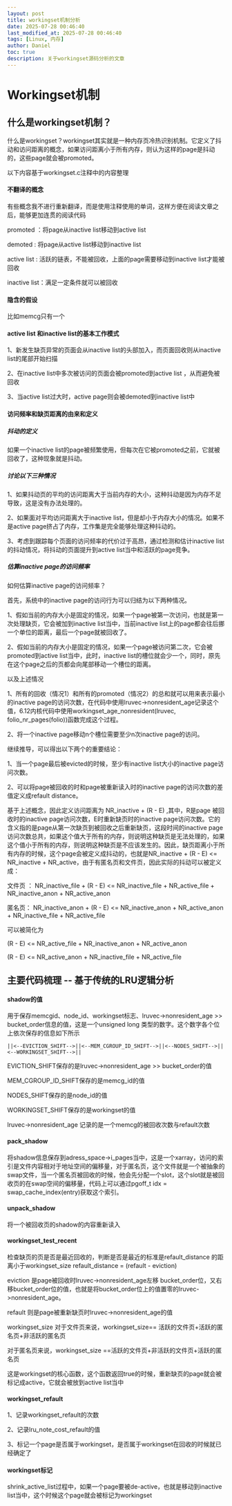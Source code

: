 ```yaml
---
layout: post
title: workingset机制分析
date: 2025-07-28 00:46:40 
last_modified_at: 2025-07-28 00:46:40 
tags: [Linux, 内存]
author: Daniel
toc: true
description: 关于workingset源码分析的文章
---
```

# Workingset机制

## 什么是workingset机制？

什么是workingset？workingset其实就是一种内存页冷热识别机制。它定义了抖动和访问距离的概念，如果访问距离小于所有内存，则认为这样的page是抖动的，这些page就会被promoted。



以下内容基于workingset.c注释中的内容整理

#### 不翻译的概念

有些概念我不进行重新翻译，而是使用注释使用的单词，这样方便在阅读文章之后，能够更加连贯的阅读代码

promoted  ：将page从inactive list移动到active list

demoted	:  将page从active list移动到inactive list

active list   :  活跃的链表，不能被回收，上面的page需要移动到inactive list才能被回收

inactive list：满足一定条件就可以被回收

#### 隐含的假设

比如memcg只有一个

#### active list 和inactive list的基本工作模式

1、新发生缺页异常的页面会从inactive list的头部加入，而页面回收则从inactive list的尾部开始扫描

2、在inactive list中多次被访问的页面会被promoted到active list ，从而避免被回收

3、当active list过大时，active page则会被demoted到inactive list中

#### 访问频率和缺页距离的由来和定义

##### 抖动的定义

如果一个inactive list的page被频繁使用，但每次在它被promoted之前，它就被回收了，这种现象就是抖动。

##### 讨论以下三种情况

1、如果抖动页的平均的访问距离大于当前内存的大小，这种抖动是因为内存不足导致，这是没有办法处理的。

2、如果面对平均访问距离大于inactive list，但是却小于内存大小的情况。如果不是active page挤占了内存，工作集是完全能够处理这种抖动的。

3、考虑到跟踪每个页面的访问频率的代价过于高昂，通过检测和估计inactive list的抖动情况，将抖动的页面提升到active list当中和活跃的page竞争。

##### 估算inactive page的访问频率

如何估算inactive page的访问频率？

首先，系统中的inactive page的访问行为可以归结为以下两种情况。

1、假如当前的内存大小是固定的情况，如果一个page被第一次访问，也就是第一次处理缺页，它会被加到inactive list当中，当前inactive list上的page都会往后挪一个单位的距离，最后一个page就被回收了。

2、假如当前的内存大小是固定的情况，如果一个page被访问第二次，它会被promoted到active list当中，此时，inactive list的槽位就会少一个，同时，原先在这个page之后的页都会向尾部移动一个槽位的距离。

以及上述情况

1、所有的回收（情况1）和所有的promoted（情况2）的总和就可以用来表示最小的inactive page的访问次数，在代码中使用lruvec->nonresident_age记录这个值，6.12内核代码中使用workingset_age_nonresident(lruvec, folio_nr_pages(folio))函数完成这个过程。

2、将一个inactive page移动n个槽位需要至少n次inactive page的访问。

继续推导，可以得出以下两个的重要结论：

1、当一个page最后被evicted的时候，至少有inactive list大小的inactive page访问次数。

2、可以将page被回收的时和page被重新读入时的inactive page的访问次数的差值定义成refault distance。

基于上述概念，因此定义访问距离为 NR_inactive + (R - E) ,其中，R是page 被回收时的inactive page访问次数，E时重新缺页时的inactive page访问次数。它的含义指的是page从第一次缺页到被回收之后重新缺页，这段时间的inactive page访问次数总共，如果这个值大于所有的内存，则说明这种缺页是无法处理的，如果这个值小于所有的内存，则说明这种缺页是不应该发生的。因此，缺页距离小于所有内存的时候，这个page会被定义成抖动的，也就是NR_inactive + (R - E) <= NR_inactive + NR_active，由于有匿名页和文件页，因此实际的抖动可以被定义成：

文件页 ： NR_inactive_file + (R - E) <= NR_inactive_file + NR_active_file + NR_inactive_anon + NR_active_anon

匿名页： NR_inactive_anon + (R - E) <= NR_inactive_anon + NR_active_anon + NR_inactive_file + NR_active_file

可以被简化为

(R - E) <= NR_active_file + NR_inactive_anon + NR_active_anon

(R - E) <= NR_active_anon + NR_inactive_file + NR_active_file



## 主要代码梳理 -- 基于传统的LRU逻辑分析

#### shadow的值

用于保存memcgid、node_id、workingset标志、lruvec->nonresident_age >> bucket_order信息的值，这是一个unsigned long 类型的数字。这个数字各个位上依次保存的信息如下所示

```
||<--EVICTION_SHIFT-->||<--MEM_CGROUP_ID_SHIFT-->||<--NODES_SHIFT-->||<--WORKINGSET_SHIFT-->||
```

EVICTION_SHIFT保存的是lruvec->nonresident_age >> bucket_order的值

MEM_CGROUP_ID_SHIFT保存的是memcg_id的值

NODES_SHIFT保存的是node_id的值

WORKINGSET_SHIFT保存的是workingset的值

lruvec->nonresident_age 记录的是一个memcg的被回收次数与refault次数

#### pack_shadow

将shadow信息保存到adress_space->i_pages当中，这是一个xarray，访问的索引是文件内容相对于地址空间的偏移量，对于匿名页，这个文件就是一个被抽象的swap文件，当一个匿名页被回收的时候，他会先分配一个slot，这个slot就是被回收页的在swap空间的偏移量，代码上可以通过pgoff_t idx = swap_cache_index(entry)获取这个索引。

#### unpack_shadow

将一个被回收页的shadow的内容重新读入

#### workingset_test_recent

检查缺页的页是否是最近回收的，判断是否是最近的标准是refault_distance 的距离小于workingset_size
refault_distance = (refault - eviction)

eviction 是page被回收时lruvec->nonresident_age左移 bucket_order位，又右移bucket_order位的值，也就是将bucket_order位上的值置零的lruvec->nonresident_age。

refault 则是page被重新缺页时lruvec->nonresident_age的值

workingset_size
对于文件页来说，workingset_size== 活跃的文件页+活跃的匿名页+非活跃的匿名页

对于匿名页来说，workingset_size ==活跃的文件页+非活跃的文件页+活跃的匿名页

这是workingset的核心函数，这个函数返回true的时候，重新缺页的page就会被标记成active，它就会被放到active list当中

#### workingset_refault

1、记录workingset_refault的次数

2、记录lru_note_cost_refault的值

3、标记一个page是否属于workingset，是否属于workingset在回收的时候就已经确定了

#### workingset标记

shrink_active_list过程中，如果一个page要被de-active，也就是移动到inactive list当中，这个时候这个page就会被标记为workingset

